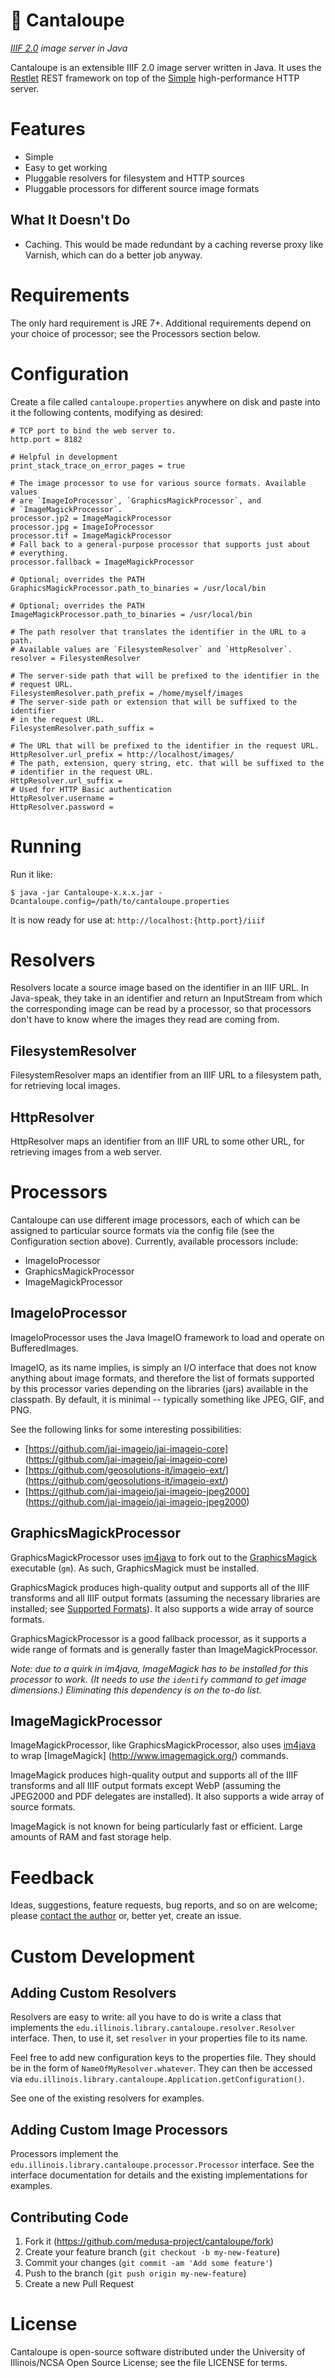 # 🍈 Cantaloupe

*[IIIF 2.0](http://iiif.io) image server in Java*

Cantaloupe is an extensible IIIF 2.0 image server written in Java. It uses the
[Restlet](http://restlet.com/products/restlet-framework/) REST framework on top
of the [Simple](http://www.simpleframework.org) high-performance HTTP server.

# Features

* Simple
* Easy to get working
* Pluggable resolvers for filesystem and HTTP sources
* Pluggable processors for different source image formats

## What It Doesn't Do

* Caching. This would be made redundant by a caching reverse proxy like
  Varnish, which can do a better job anyway.

# Requirements

The only hard requirement is JRE 7+. Additional requirements depend on your
choice of processor; see the Processors section below.

# Configuration

Create a file called `cantaloupe.properties` anywhere on disk and paste into
it the following contents, modifying as desired:

    # TCP port to bind the web server to.
    http.port = 8182

    # Helpful in development
    print_stack_trace_on_error_pages = true

    # The image processor to use for various source formats. Available values
    # are `ImageIoProcessor`, `GraphicsMagickProcessor`, and
    # `ImageMagickProcessor`.
    processor.jp2 = ImageMagickProcessor
    processor.jpg = ImageIoProcessor
    processor.tif = ImageMagickProcessor
    # Fall back to a general-purpose processor that supports just about
    # everything.
    processor.fallback = ImageMagickProcessor

    # Optional; overrides the PATH
    GraphicsMagickProcessor.path_to_binaries = /usr/local/bin

    # Optional; overrides the PATH
    ImageMagickProcessor.path_to_binaries = /usr/local/bin
    
    # The path resolver that translates the identifier in the URL to a path.
    # Available values are `FilesystemResolver` and `HttpResolver`.
    resolver = FilesystemResolver

    # The server-side path that will be prefixed to the identifier in the
    # request URL.
    FilesystemResolver.path_prefix = /home/myself/images
    # The server-side path or extension that will be suffixed to the identifier
    # in the request URL.
    FilesystemResolver.path_suffix =
    
    # The URL that will be prefixed to the identifier in the request URL.
    HttpResolver.url_prefix = http://localhost/images/
    # The path, extension, query string, etc. that will be suffixed to the
    # identifier in the request URL.
    HttpResolver.url_suffix =
    # Used for HTTP Basic authentication
    HttpResolver.username =
    HttpResolver.password =

# Running

Run it like:

`$ java -jar Cantaloupe-x.x.x.jar -Dcantaloupe.config=/path/to/cantaloupe.properties`

It is now ready for use at: `http://localhost:{http.port}/iiif`

# Resolvers

Resolvers locate a source image based on the identifier in an IIIF URL. In
Java-speak, they take in an identifier and return an InputStream from which the
corresponding image can be read by a processor, so that processors don't have
to know where the images they read are coming from.

## FilesystemResolver

FilesystemResolver maps an identifier from an IIIF URL to a filesystem path,
for retrieving local images.

## HttpResolver

HttpResolver maps an identifier from an IIIF URL to some other URL, for
retrieving images from a web server.

# Processors

Cantaloupe can use different image processors, each of which can be assigned to
particular source formats via the config file (see the Configuration section
above). Currently, available processors include:

* ImageIoProcessor
* GraphicsMagickProcessor
* ImageMagickProcessor

## ImageIoProcessor

ImageIoProcessor uses the Java ImageIO framework to load and operate on
BufferedImages.

ImageIO, as its name implies, is simply an I/O interface that does not know
anything about image formats, and therefore the list of formats supported by
this processor varies depending on the libraries (jars) available in the
classpath. By default, it is minimal -- typically something like JPEG, GIF, and
PNG.

See the following links for some interesting possibilities:

* [https://github.com/jai-imageio/jai-imageio-core]
  (https://github.com/jai-imageio/jai-imageio-core)
* [https://github.com/geosolutions-it/imageio-ext/]
  (https://github.com/geosolutions-it/imageio-ext/)
* [https://github.com/jai-imageio/jai-imageio-jpeg2000]
  (https://github.com/jai-imageio/jai-imageio-jpeg2000)

## GraphicsMagickProcessor

GraphicsMagickProcessor uses [im4java](http://im4java.sourceforge.net) to
fork out to the [GraphicsMagick](http://www.graphicsmagick.org) executable
(`gm`). As such, GraphicsMagick must be installed.

GraphicsMagick produces high-quality output and supports all of the IIIF
transforms and all IIIF output formats (assuming the necessary libraries are
installed; see [Supported Formats](http://www.graphicsmagick.org/formats.html)).
It also supports a wide array of source formats.

GraphicsMagickProcessor is a good fallback processor, as it supports a wide
range of formats and is generally faster than ImageMagickProcessor.

*Note: due to a quirk in im4java, ImageMagick has to be installed for this
processor to work. (It needs to use the `identify` command to get image
dimensions.) Eliminating this dependency is on the to-do list.*

## ImageMagickProcessor

ImageMagickProcessor, like GraphicsMagickProcessor, also uses
[im4java](http://im4java.sourceforge.net) to wrap [ImageMagick]
(http://www.imagemagick.org/) commands.

ImageMagick produces high-quality output and supports all of the IIIF
transforms and all IIIF output formats except WebP (assuming the JPEG2000 and
PDF delegates are installed). It also supports a wide array of source formats.

ImageMagick is not known for being particularly fast or efficient. Large
amounts of RAM and fast storage help.

# Feedback

Ideas, suggestions, feature requests, bug reports, and so on are welcome;
please [contact the author](mailto:alexd@illinois.edu) or, better yet, create
an issue.

# Custom Development

## Adding Custom Resolvers

Resolvers are easy to write: all you have to do is write a class that
implements the
`edu.illinois.library.cantaloupe.resolver.Resolver` interface. Then, to use it,
set `resolver` in your properties file to its name.

Feel free to add new configuration keys to the properties file. They should
be in the form of `NameOfMyResolver.whatever`. They can then be accessed
via `edu.illinois.library.cantaloupe.Application.getConfiguration()`.

See one of the existing resolvers for examples.

## Adding Custom Image Processors

Processors implement the `edu.illinois.library.cantaloupe.processor.Processor`
interface. See the interface documentation for details and the existing
implementations for examples.

## Contributing Code

1. Fork it (https://github.com/medusa-project/cantaloupe/fork)
2. Create your feature branch (`git checkout -b my-new-feature`)
3. Commit your changes (`git commit -am 'Add some feature'`)
4. Push to the branch (`git push origin my-new-feature`)
5. Create a new Pull Request

# License

Cantaloupe is open-source software distributed under the University of
Illinois/NCSA Open Source License; see the file LICENSE for terms.
